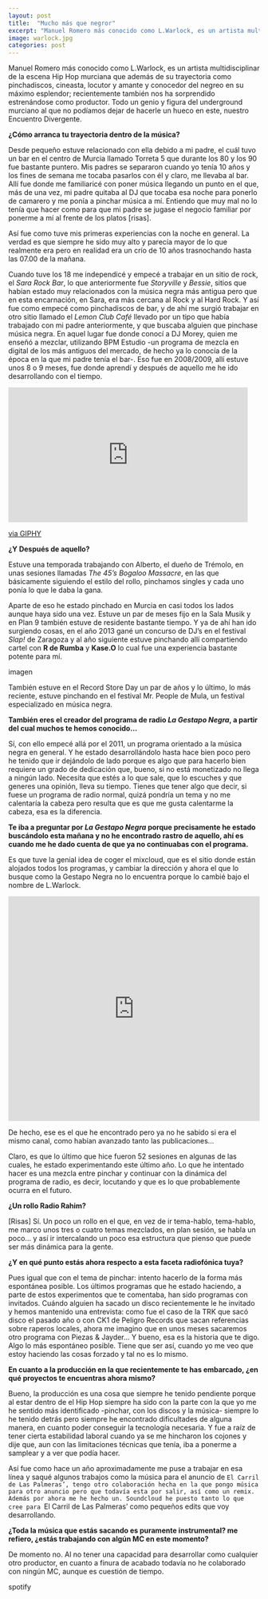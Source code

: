 ```yaml
---
layout: post
title:  "Mucho más que negror"
excerpt: "Manuel Romero más conocido como L.Warlock, es un artista multidisciplinar de la escena Hip Hop murciana que además de su trayectoria como pinchadiscos, cineasta, locutor y amante y conocedor del negreo en su máximo esplendor; recientemente también nos ha sorprendido estrenándose como productor. Todo un genio y figura del underground murciano al que no podíamos dejar de hacerle un hueco en este, nuestro Encuentro Divergente."
image: warlock.jpg
categories: post
---
```


Manuel Romero más conocido como L.Warlock, es un artista multidisciplinar de la escena Hip Hop murciana que además de su trayectoria como pinchadiscos, cineasta, locutor y amante y conocedor del negreo en su máximo esplendor; recientemente también nos ha sorprendido estrenándose como productor. Todo un genio y figura del underground murciano al que no podíamos dejar de hacerle un hueco en este, nuestro Encuentro Divergente.

**¿Cómo arranca tu trayectoria dentro de la música?**

<div class="row">
	<div class="6u 12u$(small)"><p>Desde pequeño estuve relacionado con ella debido a mi padre, el cuál tuvo un bar en el centro de Murcia llamado Torreta 5 que durante los 80 y los 90 fue bastante puntero. Mis padres se separaron cuando yo tenía 10 años y los fines de semana me tocaba pasarlos con él y claro, me llevaba al bar. Allí fue donde me familiaricé con poner música llegando un punto en el que, más de una vez, mi padre quitaba al DJ que tocaba esa noche para ponerlo de camarero y me ponía a pinchar música a mí. Entiendo que muy mal no lo tenía que hacer como para que mi padre se jugase el negocio familiar por ponerme a mí al frente de los platos [risas].<p>
	</div>

<div class="6u$ 12u$(small)"><p align="justify"><p>Así fue como tuve mis primeras experiencias con la noche en general. La verdad es que siempre he sido muy alto y parecía mayor de lo que realmente era pero en realidad era un crío de 10 años trasnochando hasta las 07.00 de la mañana.

Cuando tuve los 18 me independicé y empecé a trabajar en un sitio de rock, el _Sara Rock Bar_, lo que anteriormente fue _Storyville_ y _Bessie_, sitios que habían estado muy relacionados con la música negra más antigua pero que en esta encarnación, en Sara, era más cercana al Rock y al Hard Rock. Y así fue como empecé como pinchadiscos de bar, y de ahí me surgió trabajar en otro sitio llamado el _Lemon Club Café_ llevado por un tipo que había trabajado con mi padre anteriormente, y que buscaba alguien que pinchase música negra. En aquel lugar fue donde conocí a DJ Morey, quien me enseñó a mezclar, utilizando BPM Estudio -un programa de mezcla en digital de los más antiguos del mercado, de hecho ya lo conocía de la época en la que mi padre tenía el bar-. Eso fue en 2008/2009, allí estuve unos 8 o 9 meses, fue donde aprendí y después de aquello me he ido desarrollando con el tiempo.<p></p>
</div>

<iframe src="https://giphy.com/embed/oaZLufRZdHs40" width="480" height="270" frameBorder="0" class="giphy-embed" allowFullScreen></iframe><p><a href="https://giphy.com/gifs/oaZLufRZdHs40">via GIPHY</a></p>

**¿Y Después de aquello?**

Estuve una temporada trabajando con Alberto, el dueño de Trémolo, en unas sesiones llamadas _The 45’s Bogaloo Massacre_, en las que básicamente siguiendo el estilo del rollo, pinchamos singles y cada uno ponía lo que le daba la gana.

Aparte de eso he estado pinchado en Murcia en casi todos los lados aunque haya sido una vez. Estuve un par de meses fijo en la Sala Musik y en Plan 9 también estuve de residente bastante tiempo. Y ya de ahí han ido surgiendo cosas, en el año 2013 gané un concurso de DJ’s en el festival _Slap!_ de Zaragoza y al año siguiente estuve pinchando allí compartiendo cartel con **R de Rumba** y **Kase.O** lo cual fue una experiencia bastante potente para mí.

imagen


También estuve en el Record Store Day un par de años y lo último, lo más reciente, estuve pinchando en el festival Mr. People de Mula, un festival especializado en música negra.

**También eres el creador del programa de radio _La Gestapo Negra_, a partir del cual muchos te hemos conocido…**

Sí, con ello empecé allá por el 2011, un programa orientado a la música negra en general. Y he estado desarrollándolo hasta hace bien poco pero he tenido que ir dejándolo de lado porque es algo que para hacerlo bien requiere un grado de dedicación que, bueno, si no está monetizado no llega a ningún lado. Necesita que estés a lo que sale, que lo escuches y que generes una opinión, lleva su tiempo. Tienes que tener algo que decir, si fuese un programa de radio normal, quizá pondría un tema y no me calentaría la cabeza pero resulta que es que me gusta calentarme la cabeza, esa es la diferencia.

**Te iba a preguntar por _La Gestapo Negra_ porque precisamente he estado buscándolo esta mañana y no he encontrado rastro de aquello, ahí es cuando me he dado cuenta de que ya no continuabas con el programa.**

Es que tuve la genial idea de coger el mixcloud, que es el sitio donde están alojados todos los programas, y cambiar la dirección y ahora el que lo busque como la Gestapo Negra no lo encuentra porque lo cambié bajo el nombre de L.Warlock.

<iframe width="100%" height="450" scrolling="no" frameborder="no" src="https://w.soundcloud.com/player/?url=https%3A//api.soundcloud.com/tracks/321924655&amp;auto_play=false&amp;hide_related=false&amp;show_comments=true&amp;show_user=true&amp;show_reposts=false&amp;visual=true"></iframe>

De hecho, ese es el que he encontrado pero ya no he sabido si era el mismo canal, como habían avanzado tanto las publicaciones…

Claro, es que lo último que hice fueron 52 sesiones en algunas de las cuales, he estado experimentando este último año. Lo que he intentado hacer es una mezcla entre pinchar y continuar con la dinámica del programa de radio, es decir, locutando y que es lo que probablemente ocurra en el futuro.

**¿Un rollo Radio Rahim?**

[Risas] Sí. Un poco un rollo en el que, en vez de ir tema-hablo, tema-hablo, me marco unos tres o cuatro temas mezclados, en plan sesión, se habla un poco... y así ir intercalando un poco esa estructura que pienso que puede ser más dinámica para la gente.

**¿Y en qué punto estás ahora respecto a esta faceta radiofónica tuya?**

Pues igual que con el tema de pinchar: intento hacerlo de la forma más espontánea posible. Los últimos programas que he estado haciendo, a parte de estos experimentos que te comentaba, han sido programas con invitados. Cuándo alguien ha sacado un disco recientemente le he invitado y hemos mantenido una entrevista: como fue el caso de la TRK que sacó disco el pasado año o con CK1 de Peligro Records que sacan referencias sobre raperos locales, ahora me imagino que en unos meses sacaremos otro programa con Piezas & Jayder… Y bueno, esa es la historia que te digo. Algo lo más espontáneo posible. Tiene que ser así, cuando yo me veo que estoy haciendo las cosas forzado y tal no es lo mismo.

**En cuanto a la producción en la que recientemente te has embarcado, ¿en qué proyectos te encuentras ahora mismo?**

Bueno, la producción es una cosa que siempre he tenido pendiente porque al estar dentro de el Hip Hop siempre ha sido con la parte con la que yo me he sentido más identificado -pinchar, con los discos y la música- siempre lo he tenido detrás pero siempre he encontrado dificultades de alguna manera, en cuanto poder conseguir la tecnología necesaria. Y fue a raíz de tener cierta estabilidad laboral cuando ya se me hincharon los cojones y dije que, aun con las limitaciones técnicas que tenía, iba a ponerme a samplear y a ver que podía hacer.

Así fue como hace un año aproximadamente me puse a trabajar en esa línea y saqué algunos trabajos como la música para el anuncio de `El Carril de Las Palmeras’, tengo otro colaboración hecha en la que pongo música para otro anuncio pero que todavía esta por salir, así como un remix. Además por ahora me he hecho un. Soundcloud he puesto tanto lo que cree para `El Carril de Las Palmeras’ como pequeños edits que voy desarrollando.

**¿Toda la música que estás sacando es puramente instrumental? me refiero, ¿estás trabajando con algún MC en este momento?**

De momento no. Al no tener una capacidad para desarrollar como cualquier otro productor, en cuanto a finura de acabado todavía no he colaborado con ningún MC, aunque es cuestión de tiempo.

spotify


